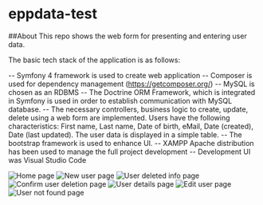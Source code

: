 # eppdata-test
##About
This repo shows the web form for presenting and entering user data.

The basic tech stack of the application is as follows:

-- Symfony 4 framework is used to create web application
-- Composer is used for dependency management (https://getcomposer.org/)
-- MySQL is chosen as an RDBMS
-- The Doctrine ORM Framework, which is integrated in Symfony is used in order to establish communication with MySQL database.
-- The necessary controllers, business logic to create, update, delete using a web form are implemented. Users have the following characteristics: First name, Last name, Date of birth, eMail, Date (created), Date (last updated). The user data is displayed in a simple table.
-- The bootstrap framework is used to enhance UI.
-- XAMPP Apache distribution has been used to manage the full project development
-- Development UI was Visual Studio Code

![Home page](https://github.com/SeanKh/symfonyWebpage/home-page.png)
![New user page](https://github.com/SeanKh/symfonyWebpage/blob/master/newUser-page.png)
![User deleted info page](https://github.com/SeanKh/symfonyWebpage/blob/master/userDeletedConfirm-page.png)
![Confirm user deletion page](https://github.com/SeanKh/symfonyWebpage/blob/master/userDeletionConfirm-page.png)
![User details page](https://github.com/SeanKh/symfonyWebpage/blob/master/userDetails-page.png)
![Edit user page](https://github.com/SeanKh/symfonyWebpage/blob/master/userEdit-page.png)
![User not found page](https://github.com/SeanKh/symfonyWebpage/blob/master/userNotFound-page.png)

